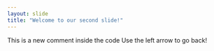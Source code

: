 ```yaml
---
layout: slide
title: "Welcome to our second slide!"
---
```

This is a new comment inside the code
Use the left arrow to go back!
